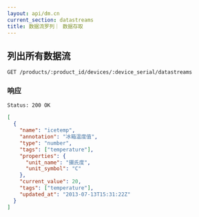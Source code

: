 ```yaml
---
layout: api/dm.cn
current_section: datastreams
title: 数据流罗列｜ 数据存取
---
```


## 列出所有数据流

    GET /products/:product_id/devices/:device_serial/datastreams

### 响应

    Status: 200 OK

```json
[
  {
    "name": "icetemp",
    "annotation": "冰箱温度值",
    "type": "number",
    "tags": ["temperature"],
    "properties": {
      "unit_name": "摄氏度",
      "unit_symbol": "C"
    },
    "current_value": 20,
    "tags": ["temperature"],
    "updated_at": "2013-07-13T15:31:22Z"
  }
]
```
